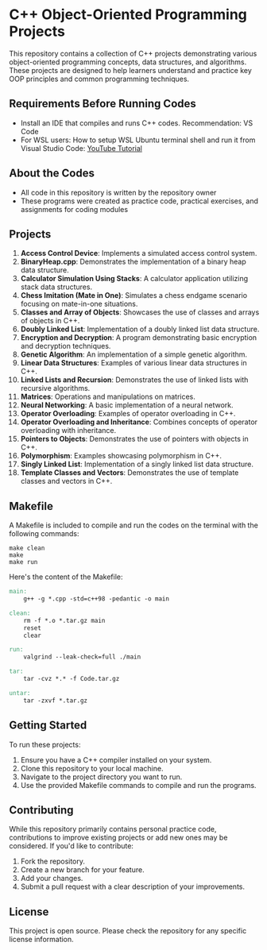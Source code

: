 # C++ Object-Oriented Programming Projects

This repository contains a collection of C++ projects demonstrating various object-oriented programming concepts, data structures, and algorithms. These projects are designed to help learners understand and practice key OOP principles and common programming techniques.

## Requirements Before Running Codes

- Install an IDE that compiles and runs C++ codes. Recommendation: VS Code
- For WSL users: How to setup WSL Ubuntu terminal shell and run it from Visual Studio Code: [YouTube Tutorial](https://www.youtube.com/watch?v=fp45HpZuhS8&t=112s)

## About the Codes

- All code in this repository is written by the repository owner
- These programs were created as practice code, practical exercises, and assignments for coding modules

## Projects

1. **Access Control Device**: Implements a simulated access control system.
2. **BinaryHeap.cpp**: Demonstrates the implementation of a binary heap data structure.
3. **Calculator Simulation Using Stacks**: A calculator application utilizing stack data structures.
4. **Chess Imitation (Mate in One)**: Simulates a chess endgame scenario focusing on mate-in-one situations.
5. **Classes and Array of Objects**: Showcases the use of classes and arrays of objects in C++.
6. **Doubly Linked List**: Implementation of a doubly linked list data structure.
7. **Encryption and Decryption**: A program demonstrating basic encryption and decryption techniques.
8. **Genetic Algorithm**: An implementation of a simple genetic algorithm.
9. **Linear Data Structures**: Examples of various linear data structures in C++.
10. **Linked Lists and Recursion**: Demonstrates the use of linked lists with recursive algorithms.
11. **Matrices**: Operations and manipulations on matrices.
12. **Neural Networking**: A basic implementation of a neural network.
13. **Operator Overloading**: Examples of operator overloading in C++.
14. **Operator Overloading and Inheritance**: Combines concepts of operator overloading with inheritance.
15. **Pointers to Objects**: Demonstrates the use of pointers with objects in C++.
16. **Polymorphism**: Examples showcasing polymorphism in C++.
17. **Singly Linked List**: Implementation of a singly linked list data structure.
18. **Template Classes and Vectors**: Demonstrates the use of template classes and vectors in C++.

## Makefile

A Makefile is included to compile and run the codes on the terminal with the following commands:

```
make clean
make
make run
```

Here's the content of the Makefile:

```makefile
main:
	g++ -g *.cpp -std=c++98 -pedantic -o main

clean:
	rm -f *.o *.tar.gz main
	reset
	clear

run:
	valgrind --leak-check=full ./main

tar:
	tar -cvz *.* -f Code.tar.gz

untar:
	tar -zxvf *.tar.gz
```

## Getting Started

To run these projects:

1. Ensure you have a C++ compiler installed on your system.
2. Clone this repository to your local machine.
3. Navigate to the project directory you want to run.
4. Use the provided Makefile commands to compile and run the programs.

## Contributing

While this repository primarily contains personal practice code, contributions to improve existing projects or add new ones may be considered. If you'd like to contribute:

1. Fork the repository.
2. Create a new branch for your feature.
3. Add your changes.
4. Submit a pull request with a clear description of your improvements.

## License

This project is open source. Please check the repository for any specific license information.